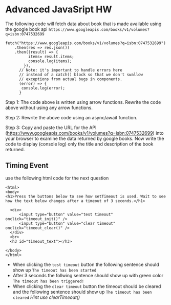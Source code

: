 # Advanced JavaSript HW

The following code will fetch data about book that is made available using the google book api `https://www.googleapis.com/books/v1/volumes?q=isbn:0747532699`

``` 
fetch("https://www.googleapis.com/books/v1/volumes?q=isbn:0747532699")
    .then(res => res.json())
    .then((result) => {
          items= result.items;
          console.log(items);
        }),
      // Note: it's important to handle errors here
      // instead of a catch() block so that we don't swallow
      // exceptions from actual bugs in components.
      (error) => {
       console.log(error);
      }
```

Step 1: The code above is written using arrow functions. Rewrite the code above without using any arrow functions.

Step 2: Rewrite the above code using an async/await function.

Step 3: Copy and paste the URL for the API (https://www.googleapis.com/books/v1/volumes?q=isbn:0747532699) into your browser
to examine the data returned by google books. Now write the code to display (console log) only the title and description of the book returned.

## Timing Event 
use the following html code for the next question 

``` 
<html>
<body>
<h1>Press the buttons below to see how setTimeout is used. Wait to see how the text below changes after a timeout of 3 seconds.</h1>

  <div>
      <input type="button" value="test timeout" onclick="timeout_init()" />
      <input type="button" value="clear timeout" onclick="timeout_clear()" />
  </div>
  <br>
  <h3 id="timeout_text"></h3>

</body>
</html>
```
* When clicking the `test timeout` button the following sentence should show up `The timeout has been started`
* After 3 seconds the follwing sentence should show up with green color `The timeout has been triggered!`
* When clicking the `clear timeout` button the timeout should be cleared and the following sentence should show up `The timeout has been cleared` 
<i>Hint use clearTimeout()</i>
